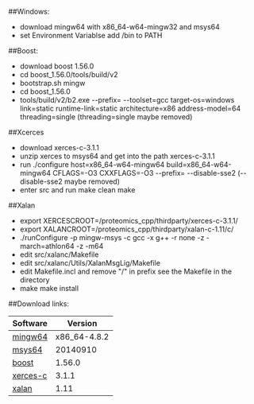 ##Windows:
* download mingw64 with x86_64-w64-mingw32 and msys64 
* set Environment Variablse add <mingw64 path>/bin to PATH

##Boost: 
* download boost 1.56.0
* cd boost_1.56.0/tools/build/v2
* bootstrap.sh mingw
* cd boost_1.56.0
* tools/build/v2/b2.exe --prefix=<destination path> --toolset=gcc
target-os=windows link=static runtime-link=static architecture=x86
address-model=64 threading=single (threading=single maybe removed)

##Xcerces
* download xerces-c-3.1.1
* unzip xerces to msys64 and get into the path xerces-c-3.1.1
* run ./configure host=x86_64-w64-mingw64 build=x86_64-w64-mingw64 CFLAGS=-O3
CXXFLAGS=-O3 --prefix=<the path you want to save the include and lib of xerces>
--disable-sse2 (--disable-sse2 maybe removed)
* enter src and run make clean make

##Xalan
* export XERCESCROOT=<path>/proteomics_cpp/thirdparty/xerces-c-3.1.1/
* export XALANCROOT=<path>/proteomics_cpp/thirdparty/xalan-c-1.11/c/
* ./runConfigure -p mingw-msys -c gcc -x g++ -r none -z -march=athlon64 -z -m64
* edit src/xalanc/Makefile 
* edit src/xalanc/Utils/XalanMsgLig/Makefile
* edit Makefile.incl and remove "/" in prefix
   see the Makefile in the directory
* make make install

##Download links:


| Software | Version   |
|----------|-----------|
|[mingw64](http://sourceforge.net/projects/mingw-w64/files/Toolchains%20targetting%20Win64/Personal%20Builds/mingw-builds/4.8.2/threads-posix/seh/x86_64-4.8.2-release-posix-seh-rt_v3-rev4.7z/download) | x86_64-4.8.2 |
|[msys64](http://sourceforge.net/projects/msys2/files/Base/x86_64/msys2-x86_64-20140910.exe/download)| 20140910   |
|[boost](http://sourceforge.net/projects/boost/files/boost/1.56.0/)| 1.56.0|
|[xerces-c](http://xerces.apache.org/xerces-c/download.cgi)|3.1.1|
|[xalan](http://xalan.apache.org/xalan-c/download.html)|1.11|
